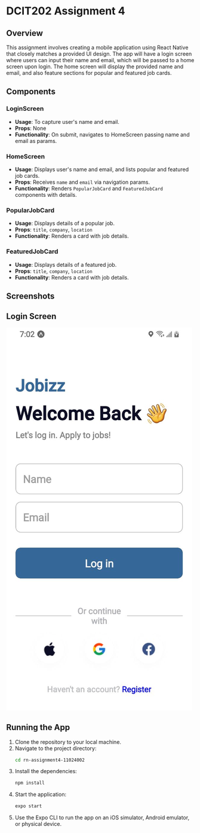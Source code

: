 # DCIT202 Assignment 4

## Overview

This assignment involves creating a mobile application using React Native that closely matches a provided UI design. The app will have a login screen where users can input their name and email, which will be passed to a home screen upon login. The home screen will display the provided name and email, and also feature sections for popular and featured job cards.

## Components

### LoginScreen

- **Usage**: To capture user's name and email.
- **Props**: None
- **Functionality**: On submit, navigates to HomeScreen passing name and email as params.

### HomeScreen

- **Usage**: Displays user's name and email, and lists popular and featured job cards.
- **Props**: Receives `name` and `email` via navigation params.
- **Functionality**: Renders `PopularJobCard` and `FeaturedJobCard` components with details.

### PopularJobCard

- **Usage**: Displays details of a popular job.
- **Props**: `title`, `company`, `location`
- **Functionality**: Renders a card with job details.

### FeaturedJobCard

- **Usage**: Displays details of a featured job.
- **Props**: `title`, `company`, `location`
- **Functionality**: Renders a card with job details.

## Screenshots

## Login Screen

![Login Screen](./assets/loginpage.jpg)

<!-- ![Home Screen](screenshots/home.png)
_Home Screen_

![Popular Job Card](screenshots/popular_card.png)
_Popular Job Card_

![Featured Job Card](screenshots/featured_card.png)
_Featured Job Card_ -->

## Running the App

1. Clone the repository to your local machine.
2. Navigate to the project directory:
   ```bash
   cd rn-assignment4-11024002
   ```
3. Install the dependencies:
   ```bash
   npm install
   ```
4. Start the application:
   ```bash
   expo start
   ```
5. Use the Expo CLI to run the app on an iOS simulator, Android emulator, or physical device.
